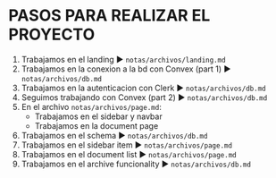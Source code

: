 # PASOS PARA REALIZAR EL PROYECTO
1. Trabajamos en el landing ► `notas/archivos/landing.md`
2. Trabajamos en la conexion a la bd con Convex (part 1) ► `notas/archivos/db.md`
3. Trabajamos en la autenticacion con Clerk ► `notas/archivos/db.md`
4. Seguimos trabajando con Convex (part 2) ► `notas/archivos/db.md`
5. En el archivo `notas/archivos/page.md`:
   - Trabajamos en el sidebar y navbar 
   - Trabajamos en la document page
6. Trabajamos en el schema ► `notas/archivos/db.md`
7. Trabajamos en el sidebar item ► `notas/archivos/page.md`
8. Trabajamos en el document list ► `notas/archivos/page.md`
9. Trabajamos en el archive funcionality ► `notas/archivos/db.md`
